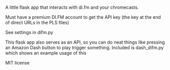 A little flask app that interacts with di.fm and your chromecasts. 

Must have a premium DI.FM account to get the API key (the key at the end of direct URLs in the PLS files)

See settings in difm.py

This flask app also serves as an API, so you can do neat things like pressing an Amazon Dash button to play trigger something. Included is dash_difm.py which shows an example usage of this

MIT license
